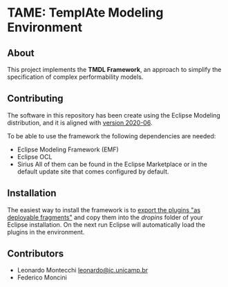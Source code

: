 # TAME: TemplAte Modeling Environment

## About

This project implements the **TMDL Framework**, an approach to simplify the
specification of complex performability models.

## Contributing

The software in this repository has been create using the Eclipse Modeling
distribution, and it is aligned with [version 2020-06](https://www.eclipse.org/downloads/packages/release/2020-06/r/eclipse-modeling-tools).

To be able to use the framework the following dependencies are needed:
- Eclipse Modeling Framework (EMF)
- Eclipse OCL
- Sirius
All of them can be found in the Eclipse Marketplace or in the default update
site that comes configured by default.

## Installation

The easiest way to install the framework is to [export the plugins "as deployable
fragments"](https://help.eclipse.org/2020-06/topic/org.eclipse.pde.doc.user/guide/tools/export_wizards/export_plugins.htm)
and copy them into the _dropins_ folder of your Eclipse installation. On the
next run Eclipse will automatically load the plugins in the environment.

## Contributors

- Leonardo Montecchi [leonardo@ic.unicamp.br](mailto:leonardo@ic.unicamp.br)
- Federico Moncini
